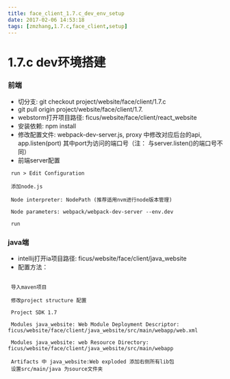 ```yaml
---
title: face_client_1.7.c_dev_env_setup
date: 2017-02-06 14:53:18
tags: [zmzhang,1.7.c,face_client,setup]
---
```


# 1.7.c dev环境搭建

### 前端
* 切分支: git checkout project/website/face/client/1.7.c
* git pull origin project/website/face/client/1.7.
* webstorm打开项目路径: ficus/website/face/client/react_website
* 安装依赖: npm install
* 修改配置文件: webpack-dev-server.js, proxy 中修改对应后台的api, app.listen(port) 其中port为访问的端口号（注： 与server.listen()的端口号不同）
* 前端server配置
```
 run > Edit Configuration

 添加node.js

 Node interpreter: NodePath (推荐适用nvm进行node版本管理)

 Node parameters: webpack/webpack-dev-server --env.dev

 run

 ```


### java端
* intellij打开ia项目路径: ficus/website/face/client/java_website
* 配置方法：
```

 导入maven项目

 修改project structure 配置

 Project SDK 1.7

 Modules java_website: Web Module Deployment Descriptor: ficus/website/face/client/java_website/src/main/webapp/web.xml

 Modules java_website: web Resource Directory: ficus/website/face/client/java_website/src/main/webapp

 Artifacts 中 java_website:Web exploded 添加右侧所有lib包
 设置src/main/java 为source文件夹

 ```
